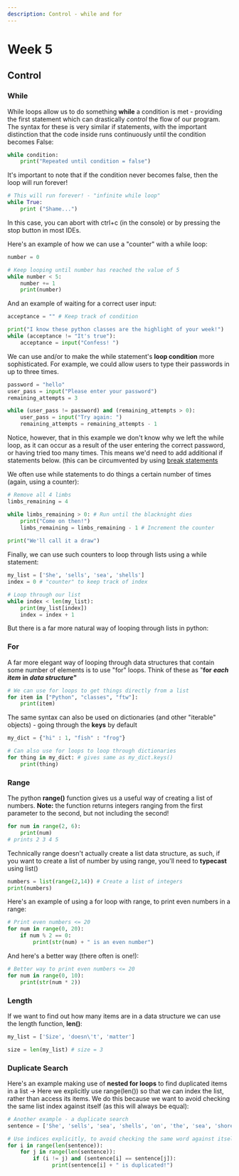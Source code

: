 ```yaml
---
description: Control - while and for
---
```


# Week 5

## Control

### While

While loops allow us to do something **while** a condition is met - providing the first statement which can drastically _control_ the flow of our program. The syntax for these is very similar if statements, with the important distinction that the code inside runs continuously until the condition becomes False:

```python
while condition:
    print("Repeated until condition = false")
```

It's important to note that if the condition never becomes false, then the loop will run forever!

```python
# This will run forever! - "infinite while loop"
while True:
    print ("Shame...")
```

In this case, you can abort with ctrl+c \(in the console\) or by pressing the stop button in most IDEs.

Here's an example of how we can use a "counter" with a while loop:

```python
number = 0

# Keep looping until number has reached the value of 5
while number < 5:
    number += 1
    print(number)
```

And an example of waiting for a correct user input:

```python
acceptance = "" # Keep track of condition

print("I know these python classes are the highlight of your week!")
while (acceptance != "It's true"): 
    acceptance = input("Confess! ")
```

We can use and/or to make the while statement's **loop condition** more sophisticated. For example, we could allow users to type their passwords in up to three times.

```python
password = "hello"
user_pass = input("Please enter your password")
remaining_attempts = 3

while (user_pass != password) and (remaining_attempts > 0):
    user_pass = input("Try again: ")
    remaining_attempts = remaining_attempts - 1
```

Notice, however, that in this example we don't know why we left the while loop, as it can occur as a result of the user entering the correct password, or having tried too many times. This means we'd need to add additional if statements below. \(this can be circumvented by using [break statements](extensions.md#break-and-continue)

We often use while statements to do things a certain number of times \(again, using a counter\):

```python
# Remove all 4 limbs 
limbs_remaining = 4

while limbs_remaining > 0: # Run until the blacknight dies
    print("Come on then!") 
    limbs_remaining = limbs_remaining - 1 # Increment the counter
    
print("We'll call it a draw")
```

Finally, we can use such counters to loop through lists using a while statement:

```python
my_list = ['She', 'sells', 'sea', 'shells']
index = 0 # "counter" to keep track of index

# Loop through our list
while index < len(my_list):
    print(my_list[index])
    index = index + 1
```

But there is a far more natural way of looping through lists in python:

### For

A far more elegant way of looping through data structures that contain some number of elements is to use "for" loops. Think of these as "**for** _**each item**_ **in** _**data structure**_**"**

```python
# We can use for loops to get things directly from a list
for item in ["Python", "classes", "ftw"]:
    print(item)
```

The same syntax can also be used on dictionaries \(and other "iterable" objects\) - going through the **keys** by default

```python
my_dict = {"hi" : 1, "fish" : "frog"}

# Can also use for loops to loop through dictionaries
for thing in my_dict: # gives same as my_dict.keys()
    print(thing)
```

### Range

The python **range\(\)** function gives us a useful way of creating a list of numbers. **Note:** the function returns integers ranging from the first parameter to the second, but not including the second!

```python
for num in range(2, 6):
    print(num)
# prints 2 3 4 5
```

Technically range doesn't actually create a list data structure, as such, if you want to create a list of number by using range, you'll need to **typecast** using list\(\)

```python
numbers = list(range(2,14)) # Create a list of integers
print(numbers)
```

Here's an example of using a for loop with range, to print even numbers in a range:

```python
# Print even numbers <= 20
for num in range(0, 20):
    if num % 2 == 0: 
        print(str(num) + " is an even number")
```

And here's a better way \(there often is one!\):

```python
# Better way to print even numbers <= 20
for num in range(0, 10):
    print(str(num * 2))
```

### Length

If we want to find out how many items are in a data structure we can use the length function, **len\(\)**:

```python
my_list = ['Size', 'doesn\'t', 'matter']

size = len(my_list) # size = 3
```

### Duplicate Search

Here's an example making use of **nested for loops** to find duplicated items in a list -&gt; Here we explicitly use range\(len\(\)\) so that we can index the list, rather than access its items. We do this because we want to avoid checking the same list index against itself \(as this will always be equal\):

```python
# Another example - a duplicate search
sentence = ['She', 'sells', 'sea', 'shells', 'on', 'the', 'sea', 'shore']

# Use indices explicitly, to avoid checking the same word against itself
for i in range(len(sentence)):
    for j in range(len(sentence)):
        if (i != j) and (sentence[i] == sentence[j]):
              print(sentence[i] + " is duplicated!")
```

### 

